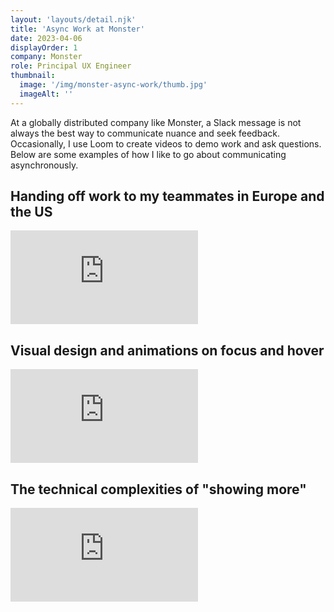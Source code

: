 ```yaml
---
layout: 'layouts/detail.njk'
title: 'Async Work at Monster'
date: 2023-04-06
displayOrder: 1
company: Monster
role: Principal UX Engineer
thumbnail:
  image: '/img/monster-async-work/thumb.jpg'
  imageAlt: ''
---
```


At a globally distributed company like Monster, a Slack message is not always the best way to communicate nuance and seek feedback. Occasionally, I use Loom to create videos to demo work and ask questions. Below are some examples of how I like to go about communicating asynchronously.

## Handing off work to my teammates in Europe and the US

<div class="video-wrapper"><iframe src="https://player.vimeo.com/video/815295705?h=5c82bfe082" style="aspect-ratio: 1152 / 720" frameborder="0" allow="autoplay; fullscreen; picture-in-picture" allowfullscreen title="Style Forge - Web Interface_ My Status Update.mp4"></iframe></div>

## Visual design and animations on focus and hover

<div class="video-wrapper"><iframe style="aspect-ratio: 924 / 720" src="https://player.vimeo.com/video/814932820?h=6437cfda33" frameborder="0" allow="autoplay; fullscreen; picture-in-picture" allowfullscreen title="JobCard Micro-interactions - 24 August 2022"></iframe></div>

## The technical complexities of "showing more"

<div class="video-wrapper"><iframe src="https://player.vimeo.com/video/814932809?h=eaec626f93" style="aspect-ratio: 1066 / 720" frameborder="0" allow="autoplay; fullscreen; picture-in-picture" allowfullscreen title="JobCard Descriptions - on showing more"></iframe></div>

